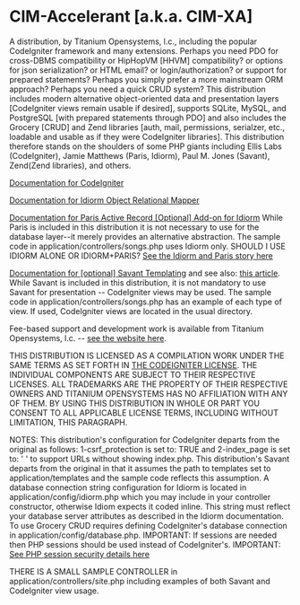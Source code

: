 CIM-Accelerant [a.k.a. CIM-XA]
=========================================================

A distribution, by Titanium Opensystems, l.c., including the popular CodeIgniter framework and many extensions. Perhaps you need PDO 
for cross-DBMS compatibility or HipHopVM [HHVM] compatibility? or options for json serialization? or HTML email? or login/authorization? 
or support for prepared statements? Perhaps you simply prefer a more mainstream ORM approach? Perhaps you need a quick CRUD system? 
This distribution includes modern alternative object-oriented data and presentation layers [CodeIgniter views remain usable if desired], 
supports SQLite, MySQL, and PostgreSQL [with prepared statements through PDO] and also includes the Grocery [CRUD] and Zend libraries 
[auth, mail, permissions, serialzer, etc., loadable and usable as if they were CodeIgniter libraries]. 
This distribution therefore stands on the shoulders of some PHP giants including Ellis Labs (CodeIgniter), Jamie Matthews (Paris, Idiorm), 
Paul M. Jones (Savant), Zend(Zend libraries), and others. 

<a href="http://ellislab.com/codeigniter/user-guide/toc.html">Documentation for CodeIgniter</a>

<a href="http://idiorm.readthedocs.org/en/latest/">Documentation for Idiorm Object Relational Mapper</a>

<a href="http://paris.readthedocs.org/en/latest/">Documentation for Paris Active Record [Optional] Add-on for Idiorm</a> While 
Paris is included in this distribution it is not necessary to use for the database layer--it merely provides an alternative 
abstraction. The sample code in application/controllers/songs.php uses Idiorm only.
SHOULD I USE IDIORM ALONE OR IDIORM+PARIS? <a href="http://j4mie.github.io/idiormandparis/">See the Idiorm and Paris story here</a>

<a href="http://phpsavant.com/docs/">Documentation for [optional] Savant Templating</a> and see also: 
<a href="http://devzone.zend.com/1542/creating-modular-template-based-interfaces-with-savant/">this article</a>. 
While Savant is included in this distribution, it is not mandatory to use Savant for presentation -- CodeIgniter views may be used. 
The sample code in application/controllers/songs.php has an example of each type of view. If used, CodeIgniter views are located 
in the usual directory.

Fee-based support and development work is available from Titanium Opensystems, l.c. -- <a href="//tinyurl.com/dbmsmax">see the website here</a>.

THIS DISTRIBUTION IS LICENSED AS A COMPILATION WORK UNDER THE SAME TERMS AS SET FORTH IN 
<A HREF="HTTP://ELLISLAB.COM/CODEIGNITER/USER-GUIDE/LICENSE.HTML">THE CODEIGNITER LICENSE</A>. THE INDIVIDUAL COMPONENTS ARE SUBJECT TO THEIR 
RESPECTIVE LICENSES. ALL TRADEMARKS ARE THE PROPERTY OF THEIR RESPECTIVE OWNERS AND TITANIUM OPENSYSTEMS HAS NO AFFILIATION WITH ANY OF THEM. 
BY USING THIS DISTRIBUTION IN WHOLE OR PART YOU CONSENT TO ALL APPLICABLE LICENSE TERMS, INCLUDING WITHOUT LIMITATION, THIS PARAGRAPH.

NOTES:
This distribution's configuration for CodeIgniter departs from the original as follows: 1-csrf_protection is set to: TRUE and 
2-index_page is set to: ' ' to support URLs without showing index.php. This distribution's Savant departs from the original 
in that it assumes the path to templates set to application/templates and the sample code reflects this assumption. 
A database connection string configuration for Idiorm is located in application/config/idiorm.php which you may include in your 
controller constructor, otherwise Idiom expects it coded inline. This string must reflect your database server attributes as 
described in the Idiorm documentation. To use Grocery CRUD requires defining CodeIgniter's database connection in 
application/config/database.php. IMPORTANT: If sessions are needed then PHP sessions should be used instead of CodeIgniter's. 
IMPORTANT: <a href="http://www.php.net/manual/en/session.security.php">See PHP session security details here</a>

THERE IS A SMALL SAMPLE CONTROLLER in application/controllers/site.php including examples of both Savant and CodeIgniter view usage.


 
